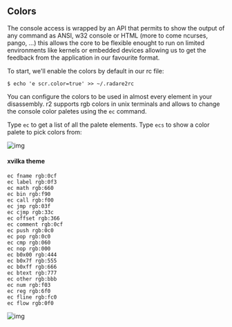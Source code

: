 ## Colors

The console access is wrapped by an API that permits to show the output of any command as ANSI, w32 console or HTML (more to come ncurses, pango, ...) this allows the core to be flexible enought to run on limited environments like kernels or embedded devices allowing us to get the feedback from the application in our favourite format.

To start, we'll enable the colors by default in our rc file:

    $ echo 'e scr.color=true' >> ~/.radare2rc
You can configure the colors to be used in almost every element in your disassembly.
r2 supports rgb colors in unix terminals and allows to change the console color paletes using the `ec` command.

Type `ec` to get a list of all the palete elements.
Type `ecs` to show a color palete to pick colors from:

![img](http://lolcathost.org/b/r2pal.png)

#### xvilka theme


    ec fname rgb:0cf
    ec label rgb:0f3
    ec math rgb:660
    ec bin rgb:f90
    ec call rgb:f00
    ec jmp rgb:03f
    ec cjmp rgb:33c
    ec offset rgb:366
    ec comment rgb:0cf
    ec push rgb:0c0
    ec pop rgb:0c0
    ec cmp rgb:060
    ec nop rgb:000
    ec b0x00 rgb:444
    ec b0x7f rgb:555
    ec b0xff rgb:666
    ec btext rgb:777
    ec other rgb:bbb
    ec num rgb:f03
    ec reg rgb:6f0
    ec fline rgb:fc0
    ec flow rgb:0f0

![img](http://xvilka.me/r2-rainbow.png)
